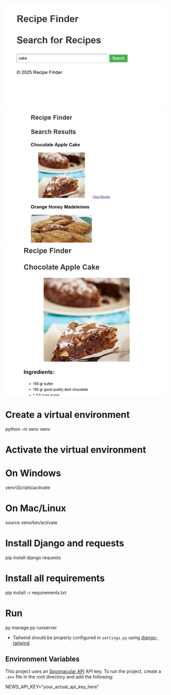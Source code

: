 ![alt text](image.png)
![alt text](image-1.png)
![alt text](image-2.png)
# Create a virtual environment
python -m venv venv

# Activate the virtual environment
# On Windows
venv\Scripts\activate
# On Mac/Linux
source venv/bin/activate

# Install Django and requests
pip install django requests

# Install all requirements
pip install -r requirements.txt

# Run
py manage.py runserver

- Tailwind should be properly configured in `settings.py` using [django-tailwind](https://django-tailwind.readthedocs.io/en/latest/).


## Environment Variables

This project uses an [Spoonacular API](https://spoonacular.com/food-api/console#Dashboard) API key. To run the project, create a `.env` file in the root directory and add the following:

NEWS_API_KEY="your_actual_api_key_here"
